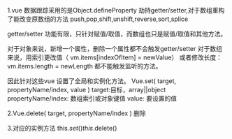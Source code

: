 1.vue 数据跟踪采用的是Object.defineProperty 劫持getter/setter,对于数组重构了能改变原数组的方法
push,pop,shift,unshift,reverse,sort,splice

getter/setter 功能有限，只针对赋值/取值，而数组也只是赋值/取值和其他方法。

对于对象来说，新增一个属性，删除一个属性都不会触发getter/setter
对于数组来说，用索引更改值（ vm.items[indexOfItem] = newValue）
或者修改长度：vm.items.length = newLength   都不能触发监听的方法。

因此针对这些vue 设置了全局和实例化方法。
Vue.set( target, propertyName/index, value )
target:目标，array||object
propertyName/index: 数组索引或对象键值
value: 要设置的值

2.Vue.delete( target, propertyName/index )  删除

3.对应的实例方法
   this.$set()
   this.$delete()